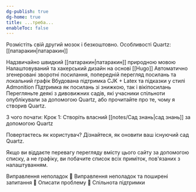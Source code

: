 ```yaml
---
dg-publish: true
dg-home: true
title: ...треба...
enableToc: false
---
```


Розмістіть свій другий мозок і  безкоштовно. Особливості Quartz: [[патаракин|патаракин]]

Надзвичайно швидкий [[патаракин|патаракин]] природною мовою
Налаштовуваний та хакерський дизайн на основі [[Hugo]]
Автоматично згенеровані зворотні посилання, попередній перегляд посилань та локальний графік
Вбудована підтримка CJK + Latex та підказки у стилі Admonition
Підтримка як посилань зі знижкою, так і вікіпосилань
Перегляньте деякі з дивовижних садів, які учасники спільноти опублікували за допомогою Quartz, або прочитайте про те, чому я створив Quartz.

З чого почати:
Крок 1: Створіть власний [[notes/Сад знань|сад знань]] за допомогою Quartz

Повертаєтесь як користувач? Дізнайтеся, як оновити ваш існуючий сад Quartz.

Якщо ви віддаєте перевагу перегляду вмісту цього сайту за допомогою списку, а не графіку, ви побачите список всіх приміток, пов'язаних з налаштуванням.

Виправлення неполадок
🚧 Виправлення неполадок та поширені запитання
🐛 Описати  проблему
👀 Спільнота підтримки
